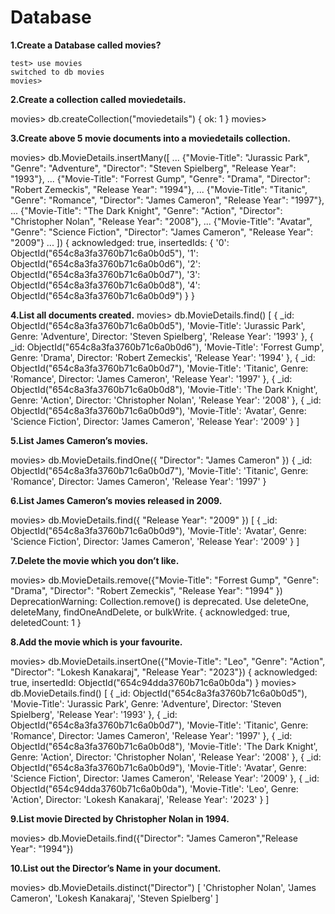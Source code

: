 # Database

**1.Create a Database called movies?**
```
test> use movies
switched to db movies
movies>
```

**2.Create a collection called moviedetails.**

movies> db.createCollection("moviedetails")
{ ok: 1 }
movies> 

**3.Create above 5 movie documents into a moviedetails collection.**

movies> db.MovieDetails.insertMany([
...     {"Movie-Title": "Jurassic Park", "Genre": "Adventure", "Director": "Steven Spielberg", "Release Year": "1993"},
...     {"Movie-Title": "Forrest Gump", "Genre": "Drama", "Director": "Robert Zemeckis", "Release Year": "1994"},
...     {"Movie-Title": "Titanic", "Genre": "Romance", "Director": "James Cameron", "Release Year": "1997"},
...     {"Movie-Title": "The Dark Knight", "Genre": "Action", "Director": "Christopher Nolan", "Release Year": "2008"},
...     {"Movie-Title": "Avatar", "Genre": "Science Fiction", "Director": "James Cameron", "Release Year": "2009"}
... ])
{
  acknowledged: true,
  insertedIds: {
    '0': ObjectId("654c8a3fa3760b71c6a0b0d5"),
    '1': ObjectId("654c8a3fa3760b71c6a0b0d6"),
    '2': ObjectId("654c8a3fa3760b71c6a0b0d7"),
    '3': ObjectId("654c8a3fa3760b71c6a0b0d8"),
    '4': ObjectId("654c8a3fa3760b71c6a0b0d9")
  }
}

**4.List all documents created.**
movies> db.MovieDetails.find()
[
  {
    _id: ObjectId("654c8a3fa3760b71c6a0b0d5"),
    'Movie-Title': 'Jurassic Park',
    Genre: 'Adventure',
    Director: 'Steven Spielberg',
    'Release Year': '1993'
  },
  {
    _id: ObjectId("654c8a3fa3760b71c6a0b0d6"),
    'Movie-Title': 'Forrest Gump',
    Genre: 'Drama',
    Director: 'Robert Zemeckis',
    'Release Year': '1994'
  },
  {
    _id: ObjectId("654c8a3fa3760b71c6a0b0d7"),
    'Movie-Title': 'Titanic',
    Genre: 'Romance',
    Director: 'James Cameron',
    'Release Year': '1997'
  },
  {
    _id: ObjectId("654c8a3fa3760b71c6a0b0d8"),
    'Movie-Title': 'The Dark Knight',
    Genre: 'Action',
    Director: 'Christopher Nolan',
    'Release Year': '2008'
  },
  {
    _id: ObjectId("654c8a3fa3760b71c6a0b0d9"),
    'Movie-Title': 'Avatar',
    Genre: 'Science Fiction',
    Director: 'James Cameron',
    'Release Year': '2009'
  }
]


**5.List James Cameron’s movies.**

movies> db.MovieDetails.findOne({ "Director": "James Cameron" })
{
  _id: ObjectId("654c8a3fa3760b71c6a0b0d7"),
  'Movie-Title': 'Titanic',
  Genre: 'Romance',
  Director: 'James Cameron',
  'Release Year': '1997'
}

**6.List  James Cameron’s movies released in 2009.**

movies> db.MovieDetails.find({ "Release Year": "2009" })
[
  {
    _id: ObjectId("654c8a3fa3760b71c6a0b0d9"),
    'Movie-Title': 'Avatar',
    Genre: 'Science Fiction',
    Director: 'James Cameron',
    'Release Year': '2009'
  }
]

**7.Delete the movie which you don’t like.**

movies> db.MovieDetails.remove({"Movie-Title": "Forrest Gump", "Genre": "Drama", "Director": "Robert Zemeckis", "Release Year": "1994" })
DeprecationWarning: Collection.remove() is deprecated. Use deleteOne, deleteMany, findOneAndDelete, or bulkWrite.
{ acknowledged: true, deletedCount: 1 }

**8.Add the movie which is your favourite.**

movies> db.MovieDetails.insertOne({"Movie-Title": "Leo", "Genre": "Action", "Director": "Lokesh Kanakaraj", "Release Year": "2023"})
{
  acknowledged: true,
  insertedId: ObjectId("654c94dda3760b71c6a0b0da")
}
movies> db.MovieDetails.find()
[
  {
    _id: ObjectId("654c8a3fa3760b71c6a0b0d5"),
    'Movie-Title': 'Jurassic Park',
    Genre: 'Adventure',
    Director: 'Steven Spielberg',
    'Release Year': '1993'
  },
  {
    _id: ObjectId("654c8a3fa3760b71c6a0b0d7"),
    'Movie-Title': 'Titanic',
    Genre: 'Romance',
    Director: 'James Cameron',
    'Release Year': '1997'
  },
  {
    _id: ObjectId("654c8a3fa3760b71c6a0b0d8"),
    'Movie-Title': 'The Dark Knight',
    Genre: 'Action',
    Director: 'Christopher Nolan',
    'Release Year': '2008'
  },
  {
    _id: ObjectId("654c8a3fa3760b71c6a0b0d9"),
    'Movie-Title': 'Avatar',
    Genre: 'Science Fiction',
    Director: 'James Cameron',
    'Release Year': '2009'
  },
  {
    _id: ObjectId("654c94dda3760b71c6a0b0da"),
    'Movie-Title': 'Leo',
    Genre: 'Action',
    Director: 'Lokesh Kanakaraj',
    'Release Year': '2023'
  }
]

**9.List movie Directed  by Christopher Nolan in 1994.**

movies> db.MovieDetails.find({"Director": "James Cameron","Release Year": "1994"})


**10.List out the Director’s Name in your document.**

movies> db.MovieDetails.distinct("Director")
[
  'Christopher Nolan',
  'James Cameron',
  'Lokesh Kanakaraj',
  'Steven Spielberg'
]



